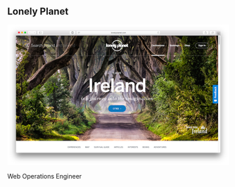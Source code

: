 ## Lonely Planet

![[lonelyplanet.com/ireland](https://www.lonelyplanet.com/ireland)](images/ireland.png)

Web Operations Engineer

